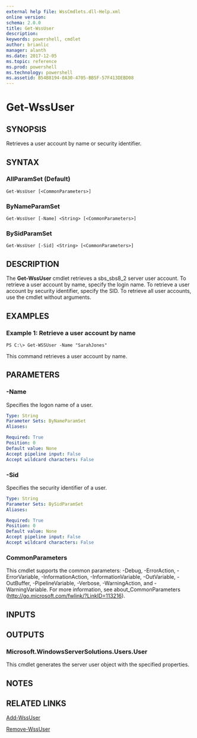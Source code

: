 ```yaml
---
external help file: WssCmdlets.dll-Help.xml
online version: 
schema: 2.0.0
title: Get-WssUser
description: 
keywords: powershell, cmdlet
author: brianlic
manager: alanth
ms.date: 2017-12-05
ms.topic: reference
ms.prod: powershell
ms.technology: powershell
ms.assetid: B54B8194-0A30-4705-BB5F-57F413DEBD08
---
```


# Get-WssUser

## SYNOPSIS
Retrieves a user account by name or security identifier.

## SYNTAX

### AllParamSet (Default)
```
Get-WssUser [<CommonParameters>]
```

### ByNameParamSet
```
Get-WssUser [-Name] <String> [<CommonParameters>]
```

### BySidParamSet
```
Get-WssUser [-Sid] <String> [<CommonParameters>]
```

## DESCRIPTION
The **Get-WssUser** cmdlet retrieves a sbs_sbs8_2 server user account.
To retrieve a user account by name, specify the login name.
To retrieve a user account by security identifier, specify the SID.
To retrieve all user accounts, use the cmdlet without arguments.

## EXAMPLES

### Example 1: Retrieve a user account by name
```
PS C:\> Get-WSSUser -Name "SarahJones"
```

This command retrieves a user account by name.

## PARAMETERS

### -Name
Specifies the logon name of a user.

```yaml
Type: String
Parameter Sets: ByNameParamSet
Aliases: 

Required: True
Position: 0
Default value: None
Accept pipeline input: False
Accept wildcard characters: False
```

### -Sid
Specifies the security identifier of a user.

```yaml
Type: String
Parameter Sets: BySidParamSet
Aliases: 

Required: True
Position: 0
Default value: None
Accept pipeline input: False
Accept wildcard characters: False
```

### CommonParameters
This cmdlet supports the common parameters: -Debug, -ErrorAction, -ErrorVariable, -InformationAction, -InformationVariable, -OutVariable, -OutBuffer, -PipelineVariable, -Verbose, -WarningAction, and -WarningVariable. For more information, see about_CommonParameters (http://go.microsoft.com/fwlink/?LinkID=113216).

## INPUTS

## OUTPUTS

### Microsoft.WindowsServerSolutions.Users.User
This cmdlet generates the server user object with the specified properties.

## NOTES

## RELATED LINKS

[Add-WssUser](./Add-WssUser.md)

[Remove-WssUser](./Remove-WssUser.md)

